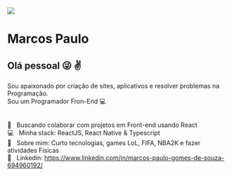 <img width="auto" src="https://github.com/tgmarinho/tgmarinho/blob/master/banner.png">


# Marcos Paulo

## Olá pessoal :stuck_out_tongue_winking_eye: :v:
Sou apaixonado por criação de sites, aplicativos e resolver problemas na Programação.
<br/>
Sou um Programador Fron-End :computer:


 <br/> :purple_heart: &nbsp; Buscando colaborar com projetos em Front-end usando React
 <br/> :computer: &nbsp; Minha stack: ReactJS, React Native & Typescript
 <br/> 💬  &nbsp; Sobre mim: Curto tecnologias, games LoL, FIFA, NBA2K e fazer atividades Físicas
<br/> :rocket: &nbsp; Linkedin: https://www.linkedin.com/in/marcos-paulo-gomes-de-souza-694960192/
